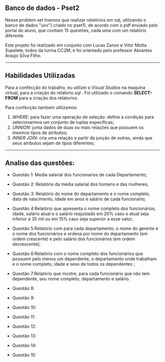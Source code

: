 ## Banco de dados - Pset2

Nesse problem set tivemos que realizar relatórios em sql, utilizando o banco de dados "uvv"( criado no pset1),
de acordo com o pdf enviado pelo portal do aluno, que contiam 15 questões, cada uma com um relatório diferente.

Este projeto foi realizado em conjunto com Lucas Zanon e Vitor Motta Supelete, todos da turma CC2M, 
e foi orientado pelo professor Abrantes Araujo Silva Filho.

------------

## Habilidades Utilizadas

Para a confecção do trabalho, eu utilizei o *Visual Studios* na maquina virtual, para a criação do relatorio.sql . Foi utilizado
o comando **SELECT-FROM** para a criação dos relatorios. 

Para confecção tambem utilizamos:

1. _WHERE:_ para fazer uma operação de seleção: define a condição para selecionarmos um conjunto de tuplas específicas;
2. _UNNION:_ junta dados de duas ou mais relações que possuem os mesmos tipos de atributos;
3. _INNER JOIN:_ cria uma relação a partir da junção de outras, ainda que seus atributos sejam de tipos diferentes; 

------------

## Analise das questões:

- Questão 1: Media salarial dos funcionarios de cada Departamento;

- Questão 2: Relatório da média salarial dos homens e das mulheres;

- Questão 3: Relatório do nome do departamento e o nome completo, data de nascimento, idade em anos e salário de cada funcionário;

- Questão 4:Relatório que apresenta o nome completo dos funcionários, idade, 
salário atual e o salário reajustado em 20% caso o atual seja inferior à 35 mil ou em 15% caso seja superior a esse valor;

- Questão 5:Relatório com para cada departamento, o nome do gerente e o nome dos funcionários e ordena por nome do departamento (em ordem crescente) 
e pelo salário dos funcionários (em ordem decrescente);

- Questão 6:Relatório com o nome completo dos funcionários que possuem pelo menos um dependente, o departamento onde trabalham e o 
nome completo, idade e sexo de todos os dependentes ;

- Questão 7:Relatório que mostre, para cada funcionário que não tem dependente, seu nome completo, departamento e salário.

- Questão 8:

- Questão 9:

- Questão 10:

- Questão 11:

- Questão 12:

- Questão 13:

- Questão 14:

- Questão 15:
